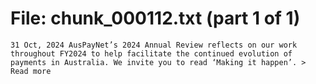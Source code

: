 ﻿# File: chunk_000112.txt (part 1 of 1)
```
31 Oct, 2024 AusPayNet’s 2024 Annual Review reflects on our work throughout FY2024 to help facilitate the continued evolution of payments in Australia. We invite you to read ‘Making it happen’. > Read more
```

